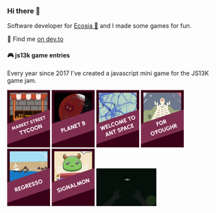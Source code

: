### Hi there 👋

Software developer for [Ecosia 🌳](https://ecosia.org/) and I made some games for fun.

📝 Find me [on dev.to](https://dev.to/mrlopis)

#### 🎮 js13k game entries

Every year since 2017 I've created a javascript mini game for the JS13K game jam.

[![market-street-tycoon](market.png)](https://github.com/lopis/market-street-tycoon/)
[![planetb](planetb.png)](https://github.com/lopis/mars/)
[![ants](ants.png)](https://github.com/lopis/ants/)
[![for-ofoughr](404.png)](https://github.com/lopis/for-ofoughr/)
[![regresso](regresso.png)](https://github.com/lopis/regresso/)
[![signalmon](signalmon.png)](https://github.com/lopis/signalmon/)
[![hoosdere](hoosdere.png)](https://github.com/lopis/hoosdere/)
